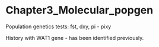 # Chapter3_Molecular_popgen

Population genetics tests:
fst, dxy, pi - pixy

History with WAT1 gene - has been identified previously.
